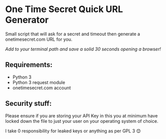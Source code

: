 # One Time Secret Quick URL Generator 

Small script that will ask for a secret and timeout then generate a onetimesecret.com URL for you.

*Add to your terminal path and save a solid 30 seconds opening a browser!*

## Requirements:
- Python 3
- Python 3 request module
- onetimesecret.com account


## Security stuff:

Please ensure if you are storing your API Key in this you at minimum have locked down the file to just your user on your operating system of choice.

I take 0 responsibility for leaked keys or anything as per GPL 3 😊
